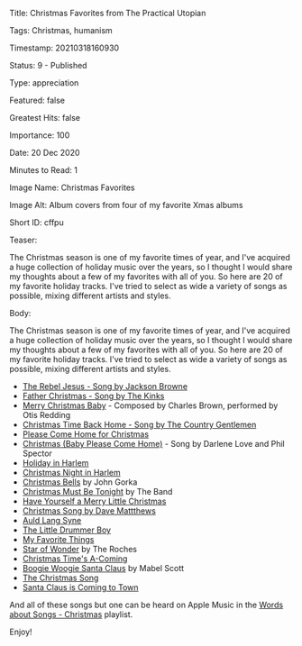 Title:  Christmas Favorites from The Practical Utopian

Tags:   Christmas, humanism

Timestamp: 20210318160930

Status: 9 - Published

Type:   appreciation

Featured: false

Greatest Hits: false

Importance: 100

Date:   20 Dec 2020

Minutes to Read: 1

Image Name: Christmas Favorites

Image Alt: Album covers from four of my favorite Xmas albums

Short ID: cffpu

Teaser: 

The Christmas season is one of my favorite times of year, and I've acquired a huge collection of holiday music over the years, so I thought I would share my thoughts about a few of my favorites with all of you. So here are 20 of my favorite holiday tracks. I've tried to select as wide a variety of songs as possible, mixing different artists and styles. 


Body: 

The Christmas season is one of my favorite times of year, and I've acquired a huge collection of holiday music over the years, so I thought I would share my thoughts about a few of my favorites with all of you. So here are 20 of my favorite holiday tracks. I've tried to select as wide a variety of songs as possible, mixing different artists and styles. 

+ [The Rebel Jesus - Song by Jackson Browne](the-rebel-jesus-song-by-jackson-browne.html)
+ [Father Christmas - Song by The Kinks](father-christmas-song-by-the-kinks.html)
+ [Merry Christmas Baby](merry-christmas-baby.html) - Composed by Charles Brown, performed by Otis Redding
+ [Christmas Time Back Home - Song by The Country Gentlemen](christmas-time-back-home-song-by-the-country-gentlemen.html)
+ [Please Come Home for Christmas](please-come-home-for-christmas.html)
+ [Christmas (Baby Please Come Home)](christmas-baby-please-come-home.html) - Song by Darlene Love and Phil Spector
+ [Holiday in Harlem](holiday-in-harlem.html)
+ [Christmas Night in Harlem](christmas-night-in-harlem.html)
+ [Christmas Bells](christmas-bells.html) by John Gorka
+ [Christmas Must Be Tonight](christmas-must-be-tonight.html) by The Band
+ [Have Yourself a Merry Little Christmas](have-yourself-a-merry-little-christmas.html)
+ [Christmas Song by Dave Mattthews](christmas-song-by-dave-matthews.html)
+ [Auld Lang Syne](auld-lang-syne.html)
+ [The Little Drummer Boy](the-little-drummer-boy.html)
+ [My Favorite Things](my-favorite-things.html)
+ [Star of Wonder](star-of-wonder.html) by The Roches
+ [Christmas Time's A-Coming](christmas-times-a-coming.html)
+ [Boogie Woogie Santa Claus](boogie-woogie-santa-claus.html) by Mabel Scott
+ [The Christmas Song](the-christmas-song.html)
+ [Santa Claus is Coming to Town](santa-claus-is-coming-to-town.html)

And all of these songs but one can be heard on Apple Music in the [Words about Songs - Christmas][pl] playlist. 

Enjoy!

[pl]: https://itunes.apple.com/us/playlist/words-about-songs-christmas/pl.u-DdAN0koTgqpdG
